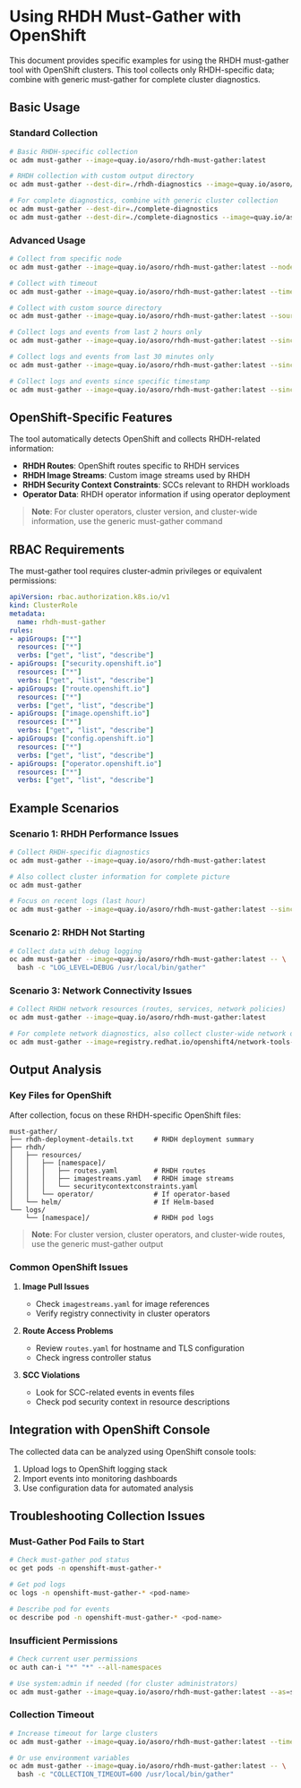 # Using RHDH Must-Gather with OpenShift

This document provides specific examples for using the RHDH must-gather tool with OpenShift clusters. This tool collects only RHDH-specific data; combine with generic must-gather for complete cluster diagnostics.

## Basic Usage

### Standard Collection

```bash
# Basic RHDH-specific collection
oc adm must-gather --image=quay.io/asoro/rhdh-must-gather:latest

# RHDH collection with custom output directory
oc adm must-gather --dest-dir=./rhdh-diagnostics --image=quay.io/asoro/rhdh-must-gather:latest

# For complete diagnostics, combine with generic cluster collection
oc adm must-gather --dest-dir=./complete-diagnostics
oc adm must-gather --dest-dir=./complete-diagnostics --image=quay.io/asoro/rhdh-must-gather:latest
```

### Advanced Usage

```bash
# Collect from specific node
oc adm must-gather --image=quay.io/asoro/rhdh-must-gather:latest --node-name=worker-1

# Collect with timeout
oc adm must-gather --image=quay.io/asoro/rhdh-must-gather:latest --timeout=10m

# Collect with custom source directory
oc adm must-gather --image=quay.io/asoro/rhdh-must-gather:latest --source-dir=/tmp/rhdh-data

# Collect logs and events from last 2 hours only
oc adm must-gather --image=quay.io/asoro/rhdh-must-gather:latest --since=2h

# Collect logs and events from last 30 minutes only
oc adm must-gather --image=quay.io/asoro/rhdh-must-gather:latest --since=30m

# Collect logs and events since specific timestamp
oc adm must-gather --image=quay.io/asoro/rhdh-must-gather:latest --since-time=2025-08-21T20:00:00Z
```

## OpenShift-Specific Features

The tool automatically detects OpenShift and collects RHDH-related information:

- **RHDH Routes**: OpenShift routes specific to RHDH services
- **RHDH Image Streams**: Custom image streams used by RHDH
- **RHDH Security Context Constraints**: SCCs relevant to RHDH workloads
- **Operator Data**: RHDH operator information if using operator deployment

> **Note**: For cluster operators, cluster version, and cluster-wide information, use the generic must-gather command

## RBAC Requirements

The must-gather tool requires cluster-admin privileges or equivalent permissions:

```yaml
apiVersion: rbac.authorization.k8s.io/v1
kind: ClusterRole
metadata:
  name: rhdh-must-gather
rules:
- apiGroups: ["*"]
  resources: ["*"]
  verbs: ["get", "list", "describe"]
- apiGroups: ["security.openshift.io"]
  resources: ["*"]
  verbs: ["get", "list", "describe"]
- apiGroups: ["route.openshift.io"]
  resources: ["*"]
  verbs: ["get", "list", "describe"]
- apiGroups: ["image.openshift.io"]
  resources: ["*"]
  verbs: ["get", "list", "describe"]
- apiGroups: ["config.openshift.io"]
  resources: ["*"]
  verbs: ["get", "list", "describe"]
- apiGroups: ["operator.openshift.io"]
  resources: ["*"]
  verbs: ["get", "list", "describe"]
```

## Example Scenarios

### Scenario 1: RHDH Performance Issues

```bash
# Collect RHDH-specific diagnostics
oc adm must-gather --image=quay.io/asoro/rhdh-must-gather:latest

# Also collect cluster information for complete picture
oc adm must-gather

# Focus on recent logs (last hour)
oc adm must-gather --image=quay.io/asoro/rhdh-must-gather:latest --since=1h
```

### Scenario 2: RHDH Not Starting

```bash
# Collect data with debug logging
oc adm must-gather --image=quay.io/asoro/rhdh-must-gather:latest -- \
  bash -c "LOG_LEVEL=DEBUG /usr/local/bin/gather"
```

### Scenario 3: Network Connectivity Issues

```bash
# Collect RHDH network resources (routes, services, network policies)
oc adm must-gather --image=quay.io/asoro/rhdh-must-gather:latest

# For complete network diagnostics, also collect cluster-wide network data
oc adm must-gather --image=registry.redhat.io/openshift4/network-tools-rhel8:latest
```

## Output Analysis

### Key Files for OpenShift

After collection, focus on these RHDH-specific OpenShift files:

```
must-gather/
├── rhdh-deployment-details.txt     # RHDH deployment summary
├── rhdh/
│   ├── resources/
│   │   ├── [namespace]/
│   │   │   ├── routes.yaml         # RHDH routes
│   │   │   ├── imagestreams.yaml   # RHDH image streams
│   │   │   └── securitycontextconstraints.yaml
│   │   └── operator/               # If operator-based
│   └── helm/                       # If Helm-based
└── logs/
    └── [namespace]/                # RHDH pod logs
```

> **Note**: For cluster version, cluster operators, and cluster-wide routes, use the generic must-gather output

### Common OpenShift Issues

1. **Image Pull Issues**
   - Check `imagestreams.yaml` for image references
   - Verify registry connectivity in cluster operators

2. **Route Access Problems**
   - Review `routes.yaml` for hostname and TLS configuration
   - Check ingress controller status

3. **SCC Violations**
   - Look for SCC-related events in events files
   - Check pod security context in resource descriptions

## Integration with OpenShift Console

The collected data can be analyzed using OpenShift console tools:

1. Upload logs to OpenShift logging stack
2. Import events into monitoring dashboards
3. Use configuration data for automated analysis

## Troubleshooting Collection Issues

### Must-Gather Pod Fails to Start

```bash
# Check must-gather pod status
oc get pods -n openshift-must-gather-*

# Get pod logs
oc logs -n openshift-must-gather-* <pod-name>

# Describe pod for events
oc describe pod -n openshift-must-gather-* <pod-name>
```

### Insufficient Permissions

```bash
# Check current user permissions
oc auth can-i "*" "*" --all-namespaces

# Use system:admin if needed (for cluster administrators)
oc adm must-gather --image=quay.io/asoro/rhdh-must-gather:latest --as=system:admin
```

### Collection Timeout

```bash
# Increase timeout for large clusters
oc adm must-gather --image=quay.io/asoro/rhdh-must-gather:latest --timeout=20m

# Or use environment variables
oc adm must-gather --image=quay.io/asoro/rhdh-must-gather:latest -- \
  bash -c "COLLECTION_TIMEOUT=600 /usr/local/bin/gather"
```